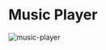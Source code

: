 # Music Player

![music-player](https://github.com/ReisLuizito/music-player/assets/131827303/1d40466f-42a1-4acb-8f46-5349af14316d)
